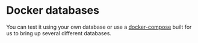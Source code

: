 # Docker databases

You can test it using your own database or use a [docker-compose](https://github.com/sqlectron/sqlectron-databases) built for us to bring up several different databases.
